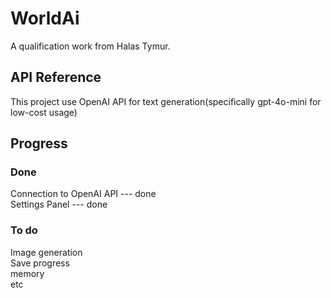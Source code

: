 
# WorldAi

A qualification work from Halas Tymur. 




## API Reference

This project use OpenAI API for text generation(specifically gpt-4o-mini for low-cost usage)


## Progress

### Done
Connection to OpenAI API --- done \
Settings Panel --- done
### To do
Image generation \
Save progress \
memory \
etc
